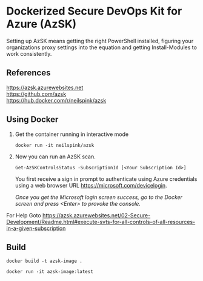 # Dockerized Secure DevOps Kit for Azure (AzSK)

Setting up AzSK means getting the right PowerShell installed, figuring your organizations proxy settings into the equation and getting Install-Modules to work consistently.

## References

https://azsk.azurewebsites.net  
https://github.com/azsk  
https://hub.docker.com/r/neilspink/azsk

## Using Docker

1. Get the container running in interactive mode
    ```
    docker run -it neilspink/azsk
    ```

2. Now you can run an AzSK scan.
    ```
    Get-AzSKControlsStatus -SubscriptionId [<Your Subscription Id>]
    ```

    You first receive a sign in prompt to authenticate using Azure credentials using a web browser URL https://microsoft.com/devicelogin.

    *Once you get the Microsoft login screen success, go to the Docker screen and press \<Enter\> to provoke the console.*

For Help Goto https://azsk.azurewebsites.net/02-Secure-Development/Readme.html#execute-svts-for-all-controls-of-all-resources-in-a-given-subscription

## Build

```
docker build -t azsk-image .

docker run -it azsk-image:latest
```